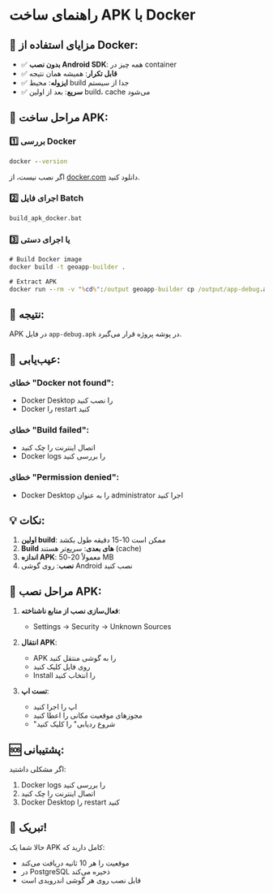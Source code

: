 # راهنمای ساخت APK با Docker

## 🐳 **مزایای استفاده از Docker:**

- ✅ **بدون نصب Android SDK**: همه چیز در container
- ✅ **قابل تکرار**: همیشه همان نتیجه
- ✅ **ایزوله**: محیط build جدا از سیستم
- ✅ **سریع**: بعد از اولین build، cache می‌شود

## 🚀 **مراحل ساخت APK:**

### 1️⃣ **بررسی Docker**
```cmd
docker --version
```
اگر نصب نیست، از [docker.com](https://www.docker.com/products/docker-desktop) دانلود کنید.

### 2️⃣ **اجرای فایل Batch**
```cmd
build_apk_docker.bat
```

### 3️⃣ **یا اجرای دستی**
```cmd
# Build Docker image
docker build -t geoapp-builder .

# Extract APK
docker run --rm -v "%cd%":/output geoapp-builder cp /output/app-debug.apk /output/
```

## 📱 **نتیجه:**
APK در فایل `app-debug.apk` در پوشه پروژه قرار می‌گیرد.

## 🔧 **عیب‌یابی:**

### خطای "Docker not found":
- Docker Desktop را نصب کنید
- Docker را restart کنید

### خطای "Build failed":
- اتصال اینترنت را چک کنید
- Docker logs را بررسی کنید

### خطای "Permission denied":
- Docker Desktop را به عنوان administrator اجرا کنید

## 💡 **نکات:**

1. **اولین build**: ممکن است 10-15 دقیقه طول بکشد
2. **Build های بعدی**: سریع‌تر هستند (cache)
3. **اندازه APK**: معمولاً 20-50 MB
4. **نصب**: روی گوشی Android نصب کنید

## 🎯 **مراحل نصب APK:**

1. **فعال‌سازی نصب از منابع ناشناخته**:
   - Settings → Security → Unknown Sources

2. **انتقال APK**:
   - APK را به گوشی منتقل کنید
   - روی فایل کلیک کنید
   - Install را انتخاب کنید

3. **تست اپ**:
   - اپ را اجرا کنید
   - مجوزهای موقعیت مکانی را اعطا کنید
   - "شروع ردیابی" را کلیک کنید

## 🆘 **پشتیبانی:**

اگر مشکلی داشتید:
1. Docker logs را بررسی کنید
2. اتصال اینترنت را چک کنید
3. Docker Desktop را restart کنید

## 🎉 **تبریک!**

حالا شما یک APK کامل دارید که:
- موقعیت را هر 10 ثانیه دریافت می‌کند
- در PostgreSQL ذخیره می‌کند
- قابل نصب روی هر گوشی اندرویدی است

